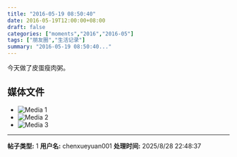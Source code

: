 ```yaml
---
title: "2016-05-19 08:50:40"
date: 2016-05-19T12:00:00+08:00
draft: false
categories: ["moments","2016","2016-05"]
tags: ["朋友圈","生活记录"]
summary: "2016-05-19 08:50:40..."
---
```


今天做了皮蛋瘦肉粥。

## 媒体文件

- ![Media 1](/Moments/photos/2016-05-19/201605190850400.jpg)
- ![Media 2](/Moments/photos/2016-05-19/201605190850401.jpg)
- ![Media 3](/Moments/photos/2016-05-19/201605190850402.jpg)

---

**帖子类型:** 1
**用户名:** chenxueyuan001
**处理时间:** 2025/8/28 22:48:37